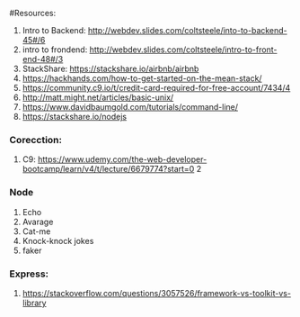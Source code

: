 #Resources:

1. Intro to Backend: http://webdev.slides.com/coltsteele/into-to-backend-45#/6
2. intro to frondend: http://webdev.slides.com/coltsteele/intro-to-front-end-48#/3
3. StackShare: https://stackshare.io/airbnb/airbnb
4. https://hackhands.com/how-to-get-started-on-the-mean-stack/
5. https://community.c9.io/t/credit-card-required-for-free-account/7434/4
6. http://matt.might.net/articles/basic-unix/
7. https://www.davidbaumgold.com/tutorials/command-line/
8. https://stackshare.io/nodejs


### Corecction:

1. C9: https://www.udemy.com/the-web-developer-bootcamp/learn/v4/t/lecture/6679774?start=0
2



### Node

1. Echo
2. Avarage
3. Cat-me
4. Knock-knock jokes
5. faker


### Express:

1. https://stackoverflow.com/questions/3057526/framework-vs-toolkit-vs-library
